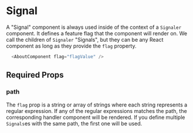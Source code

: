 # Signal

A "Signal" component is always used inside of the context of a `Signaler` component. It defines a feature flag that the component will render on. We call the children of `Signaler` "Signals", but they can be any React component as long as they provide the `flag` property.

```js
  <AboutComponent flag="flagValue" />
```


## Required Props

### path

The `flag` prop is a string or array of strings where each string represents a regular expression. If any of the regular expressions matches the path, the corresponding handler component will be rendered. If you define multiple `Signals`es with the same path, the first one will be used.
